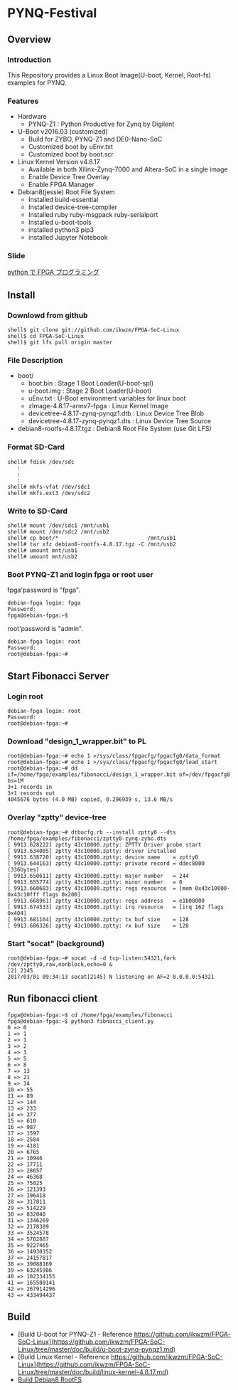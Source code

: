 PYNQ-Festival
====================================================================================

Overview
------------------------------------------------------------------------------------

### Introduction

This Repository provides a Linux Boot Image(U-boot, Kernel, Root-fs) examples for PYNQ.

### Features

* Hardware
  + PYNQ-Z1 : Python Productive for Zynq by Digilent
* U-Boot v2016.03 (customized)
  + Build for ZYBO, PYNQ-Z1 and DE0-Nano-SoC
  + Customized boot by uEnv.txt
  + Customized boot by boot.scr
* Linux Kernel Version v4.8.17
  + Available in both Xilinx-Zynq-7000 and Altera-SoC in a single image
  + Enable Device Tree Overlay
  + Enable FPGA Manager
* Debian8(jessie) Root File System
  + Installed build-essential
  + Installed device-tree-compiler
  + Installed ruby ruby-msgpack ruby-serialport
  + Installed u-boot-tools
  + installed python3 pip3
  + installed Jupyter Notebook

### Slide

[python で FPGA プログラミング](doc/PYNQ祭り資料.pdf)


Install
------------------------------------------------------------------------------------

### Downlowd from github

```
shell$ git clone git://github.com/ikwzm/FPGA-SoC-Linux
shell$ cd FPGA-SoC-Linux
shell$ git lfs pull origin master
```

### File Description

 * boot/
   + boot.bin                                  : Stage 1 Boot Loader(U-boot-spl)
   + u-boot.img                                : Stage 2 Boot Loader(U-boot)
   + uEnv.txt                                  : U-Boot environment variables for linux boot
   + zImage-4.8.17-armv7-fpga                  : Linux Kernel Image       
   + devicetree-4.8.17-zynq-pynqz1.dtb         : Linux Device Tree Blob   
   + devicetree-4.8.17-zynq-pynqz1.dts         : Linux Device Tree Source
 * debian8-rootfs-4.8.17.tgz                   : Debian8 Root File System (use Git LFS)

### Format SD-Card

````
shell# fdisk /dev/sdc
   :
   :
   :
shell# mkfs-vfat /dev/sdc1
shell# mkfs.ext3 /dev/sdc2
````

### Write to SD-Card

````
shell# mount /dev/sdc1 /mnt/usb1
shell# mount /dev/sdc2 /mnt/usb2
shell# cp boot/*                            /mnt/usb1
shell# tar xfz debian8-rootfs-4.8.17.tgz -C /mnt/usb2
shell# umount mnt/usb1
shell# umount mnt/usb2
````

### Boot PYNQ-Z1 and login fpga or root user

fpga'password is "fpga".

```
debian-fpga login: fpga
Password:
fpga@debian-fpga:~$
```

root'password is "admin".

```
debian-fpga login: root
Password:
root@debian-fpga:~#
```

Start Fibonacci Server
------------------------------------------------------------------------------------

### Login root

```
debian-fpga login: root
Password:
root@debian-fpga:~#
```

### Download "design_1_wrapper.bit" to PL

```
root@debian-fpga:~# echo 1 >/sys/class/fpgacfg/fpgacfg0/data_format
root@debian-fpga:~# echo 1 >/sys/class/fpgacfg/fpgacfg0/load_start
root@debian-fpga:~# dd if=/home/fpga/examples/fibonacci/design_1_wrapper.bit of=/dev/fpgacfg0 bs=1M
3+1 records in
3+1 records out
4045676 bytes (4.0 MB) copied, 0.296939 s, 13.6 MB/s
```

### Overlay "zptty" device-tree

```
root@debian-fpga:~# dtbocfg.rb --install zptty0 --dts /home/fpga/examples/fibonacci/zptty0-zynq-zybo.dts
[ 9913.628222] zptty 43c10000.zptty: ZPTTY Driver probe start
[ 9913.634005] zptty 43c10000.zptty: driver installed
[ 9913.638720] zptty 43c10000.zptty: device name    = zptty0
[ 9913.644163] zptty 43c10000.zptty: private record = ddec8000 (336bytes)
[ 9913.650611] zptty 43c10000.zptty: major number   = 244
[ 9913.655774] zptty 43c10000.zptty: minor number   = 0
[ 9913.660683] zptty 43c10000.zptty: regs resource  = [mem 0x43c10000-0x43c10fff flags 0x200]
[ 9913.668961] zptty 43c10000.zptty: regs address   = e1b08000
[ 9913.674533] zptty 43c10000.zptty: irq resource   = [irq 162 flags 0x404]
[ 9913.681164] zptty 43c10000.zptty: tx buf size    = 128
[ 9913.686326] zptty 43c10000.zptty: rx buf size    = 128
```

### Start "socat" (background)

```
root@debian-fpga:~# socat -d -d tcp-listen:54321,fork /dev/zptty0,raw,nonblock,echo=0 &
[2] 2145
2017/03/01 09:34:13 socat[2145] N listening on AF=2 0.0.0.0:54321
```

Run fibonacci client
------------------------------------------------------------------------------------

```
fpga@debian-fpga:~$ cd /home/fpga/examples/fibonacci
fpga@debian-fpga:~$ python3 fibnacci_client.py
0 => 0
1 => 1
2 => 1
3 => 2
4 => 3
5 => 5
6 => 8
7 => 13
8 => 21
9 => 34
10 => 55
11 => 89
12 => 144
13 => 233
14 => 377
15 => 610
16 => 987
17 => 1597
18 => 2584
19 => 4181
20 => 6765
21 => 10946
22 => 17711
23 => 28657
24 => 46368
25 => 75025
26 => 121393
27 => 196418
28 => 317811
29 => 514229
30 => 832040
31 => 1346269
32 => 2178309
33 => 3524578
34 => 5702887
35 => 9227465
36 => 14930352
37 => 24157817
38 => 39088169
39 => 63245986
40 => 102334155
41 => 165580141
42 => 267914296
43 => 433494437
```

Build 
------------------------------------------------------------------------------------

* [Build U-boot for PYNQ-Z1 - Reference https://github.com/ikwzm/FPGA-SoC-Linux](https://github.com/ikwzm/FPGA-SoC-Linux/tree/master/doc/build/u-boot-zynq-pynqz1.md)
* [Build Linux Kernel - Reference https://github.com/ikwzm/FPGA-SoC-Linux](https://github.com/ikwzm/FPGA-SoC-Linux/tree/master/doc/build/linux-kernel-4.8.17.md)
* [Build Debian8 RootFS](doc/build-debian-rootfs-4.8.17.md)

